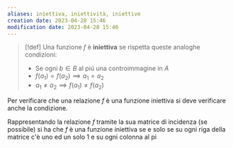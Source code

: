 ```yaml
---
aliases: iniettiva, iniettività, iniettive
creation date: 2023-04-28 15:46
modification date: 2023-04-28 15:46
---
```


>[!def]
>Una funzione $f$ è **iniettiva** se rispetta queste analoghe condizioni:
> - Se ogni $b \in B$ al piú una controimmagine in $A$
> - $f(a_{1}) = f(a_{2}) \implies a_{1} = a_{2}$
> - $a_{1} \neq a_{2} \implies f(a_{1}) \neq f(a_{2})$

Per verificare che una relazione $f$ è una funzione iniettiva si deve verificare anche la condizione.

Rappresentando la relazione $f$ tramite la sua matrice di incidenza (se possibile) si ha che $f$ è una funzione iniettiva se e solo se su ogni riga della matrice c'è uno ed un solo 1 e su ogni colonna al pi



